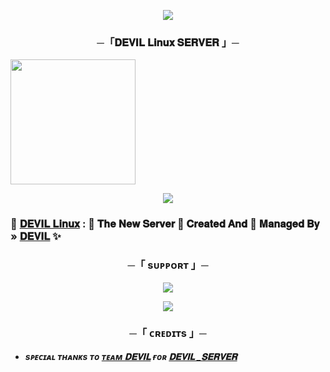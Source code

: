 <p align="center"><a href="https://github.com/sahilsaim1919/Devil_Server"><img src="https://te.legra.ph/file/e7c697574b982fd6eae25.jpg"></a></p>


<h3 align="center">
       ─「𝐃𝐄𝐕𝐈𝐋 𝐋𝐢𝐧𝐮𝐱 𝐒𝐄𝐑𝐕𝐄𝐑  」─
</h3>

<p>
<a href="https://github.com/sahilsaim1919/Devil_Server"><img src="https://img.shields.io/badge/𝐃𝐄𝐕𝐈𝐋 _𝐒𝐄𝐑𝐕𝐄𝐑 %20Deploy-black?style=for-the-badge&logo=github" width="200""/></a>


<p align="center"><a href="https://t.me/sabyahaapnehai"><img src="https://te.legra.ph/file/2721e5ac250e4ae4f2190.jpg"></a></p>

### 🥀 [𝐃𝐄𝐕𝐈𝐋 𝐋𝐢𝐧𝐮𝐱](https://t.me/sabyahaapnehai) : 🍁 𝐓𝐡𝐞 𝐍𝐞𝐰 𝐒𝐞𝐫𝐯𝐞𝐫 📡 𝐂𝐫𝐞𝐚𝐭𝐞𝐝 𝐀𝐧𝐝 💞 𝐌𝐚𝐧𝐚𝐠𝐞𝐝 𝐁𝐲 » [𝐃𝐄𝐕𝐈𝐋](https://t.me/misterjack18) ✨


<h3 align="center">
       ─「 sᴜᴩᴩᴏʀᴛ 」─
</h3>

<p align="center">
<a href="https://t.me/sabyahaapnehai"><img src="https://img.shields.io/badge/-Support%20Group-blue.svg?style=for-the-badge&logo=Telegram"></a>
</p>

<p align="center">
<a href="http://t.me/misterjack18"><img src="https://img.shields.io/badge/%20​𝑶𝑾𝑵𝑬𝑹 -blue.svg?style=for-the-badge&logo=Telegram"></a>
</p>

<h3 align="center">
    ─「 ᴄʀᴇᴅɪᴛs 」─
</h3>


- <b> _sᴩᴇᴄɪᴀʟ ᴛʜᴀɴᴋs ᴛᴏ [ᴛᴇᴀᴍ 𝐃𝐄𝐕𝐈𝐋](https://github.com/sahilsaim1919) ғᴏʀ [𝐃𝐄𝐕𝐈𝐋 _𝐒𝐄𝐑𝐕𝐄𝐑](https://github.com/sahilsaim1919/Devil_Server)_ </b>
 
